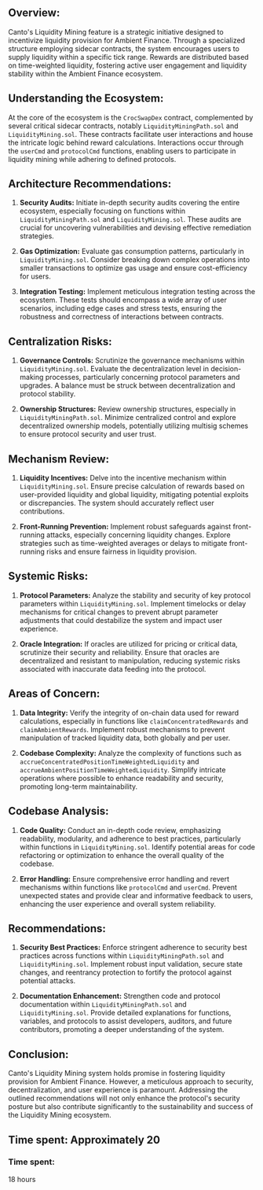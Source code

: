 ## Overview:

Canto's Liquidity Mining feature is a strategic initiative designed to incentivize liquidity provision for Ambient Finance. Through a specialized structure employing sidecar contracts, the system encourages users to supply liquidity within a specific tick range. Rewards are distributed based on time-weighted liquidity, fostering active user engagement and liquidity stability within the Ambient Finance ecosystem.

## Understanding the Ecosystem:

At the core of the ecosystem is the `CrocSwapDex` contract, complemented by several critical sidecar contracts, notably `LiquidityMiningPath.sol` and `LiquidityMining.sol`. These contracts facilitate user interactions and house the intricate logic behind reward calculations. Interactions occur through the `userCmd` and `protocolCmd` functions, enabling users to participate in liquidity mining while adhering to defined protocols.

## Architecture Recommendations:

1. **Security Audits:**
   Initiate in-depth security audits covering the entire ecosystem, especially focusing on functions within `LiquidityMiningPath.sol` and `LiquidityMining.sol`. These audits are crucial for uncovering vulnerabilities and devising effective remediation strategies.

2. **Gas Optimization:**
   Evaluate gas consumption patterns, particularly in `LiquidityMining.sol`. Consider breaking down complex operations into smaller transactions to optimize gas usage and ensure cost-efficiency for users.

3. **Integration Testing:**
   Implement meticulous integration testing across the ecosystem. These tests should encompass a wide array of user scenarios, including edge cases and stress tests, ensuring the robustness and correctness of interactions between contracts.

## Centralization Risks:

1. **Governance Controls:**
   Scrutinize the governance mechanisms within `LiquidityMining.sol`. Evaluate the decentralization level in decision-making processes, particularly concerning protocol parameters and upgrades. A balance must be struck between decentralization and protocol stability.

2. **Ownership Structures:**
   Review ownership structures, especially in `LiquidityMiningPath.sol`. Minimize centralized control and explore decentralized ownership models, potentially utilizing multisig schemes to ensure protocol security and user trust.

## Mechanism Review:

1. **Liquidity Incentives:**
   Delve into the incentive mechanism within `LiquidityMining.sol`. Ensure precise calculation of rewards based on user-provided liquidity and global liquidity, mitigating potential exploits or discrepancies. The system should accurately reflect user contributions.

2. **Front-Running Prevention:**
   Implement robust safeguards against front-running attacks, especially concerning liquidity changes. Explore strategies such as time-weighted averages or delays to mitigate front-running risks and ensure fairness in liquidity provision.

## Systemic Risks:

1. **Protocol Parameters:**
   Analyze the stability and security of key protocol parameters within `LiquidityMining.sol`. Implement timelocks or delay mechanisms for critical changes to prevent abrupt parameter adjustments that could destabilize the system and impact user experience.

2. **Oracle Integration:**
   If oracles are utilized for pricing or critical data, scrutinize their security and reliability. Ensure that oracles are decentralized and resistant to manipulation, reducing systemic risks associated with inaccurate data feeding into the protocol.

## Areas of Concern:

1. **Data Integrity:**
   Verify the integrity of on-chain data used for reward calculations, especially in functions like `claimConcentratedRewards` and `claimAmbientRewards`. Implement robust mechanisms to prevent manipulation of tracked liquidity data, both globally and per user.

2. **Codebase Complexity:**
   Analyze the complexity of functions such as `accrueConcentratedPositionTimeWeightedLiquidity` and `accrueAmbientPositionTimeWeightedLiquidity`. Simplify intricate operations where possible to enhance readability and security, promoting long-term maintainability.

## Codebase Analysis:

1. **Code Quality:**
   Conduct an in-depth code review, emphasizing readability, modularity, and adherence to best practices, particularly within functions in `LiquidityMining.sol`. Identify potential areas for code refactoring or optimization to enhance the overall quality of the codebase.

2. **Error Handling:**
   Ensure comprehensive error handling and revert mechanisms within functions like `protocolCmd` and `userCmd`. Prevent unexpected states and provide clear and informative feedback to users, enhancing the user experience and overall system reliability.

## Recommendations:

1. **Security Best Practices:**
   Enforce stringent adherence to security best practices across functions within `LiquidityMiningPath.sol` and `LiquidityMining.sol`. Implement robust input validation, secure state changes, and reentrancy protection to fortify the protocol against potential attacks.

2. **Documentation Enhancement:**
   Strengthen code and protocol documentation within `LiquidityMiningPath.sol` and `LiquidityMining.sol`. Provide detailed explanations for functions, variables, and protocols to assist developers, auditors, and future contributors, promoting a deeper understanding of the system.

## Conclusion:

Canto's Liquidity Mining system holds promise in fostering liquidity provision for Ambient Finance. However, a meticulous approach to security, decentralization, and user experience is paramount. Addressing the outlined recommendations will not only enhance the protocol's security posture but also contribute significantly to the sustainability and success of the Liquidity Mining ecosystem.

## Time spent: Approximately 20


### Time spent:
18 hours